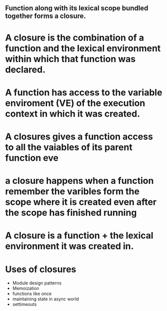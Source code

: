 ## Function along with its lexical scope bundled together forms a closure.

# A closure is the combination of a function and the lexical environment within which that function was declared.

# A function has access to the variable enviroment (VE) of the execution context in which it was created.

# A closures gives a function access to all the vaiables of its parent function eve

# a closure happens when a function remember the varibles form the scope where it is created even after the scope has finished running

# A closure is a function + the lexical environment it was created in.

# Uses of closures

- Module design patterns
- Memoization
- functions like once
- maintaining state in async world
- settimeouts

